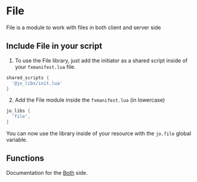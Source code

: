 # File

File is a module to work with files in both client and server side

## Include File in your script

1. To use the File library, just add the initiator as a shared script inside of your `fxmanifest.lua` file.
```lua
shared_scripts {
  '@jo_libs/init.lua'
}
```
2. Add the File module inside the `fxmanifest.lua` (in lowercase)
```lua
jo_libs {
  'file',
}
```
You can now use the library inside of your resource with the `jo.file` global variable.

## Functions

Documentation for the [Both](./shared.md) side.  

